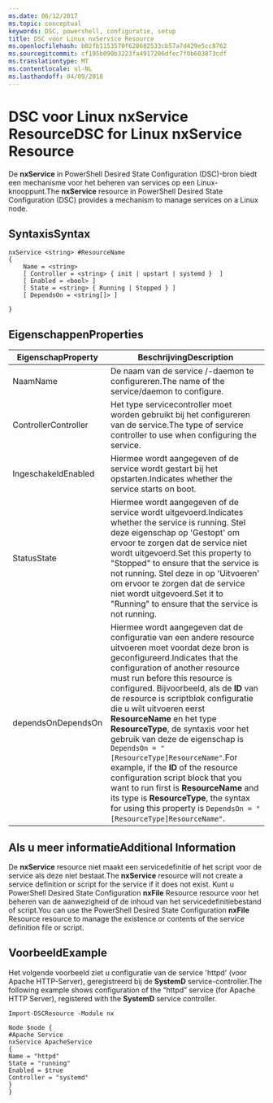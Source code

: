 ```yaml
---
ms.date: 06/12/2017
ms.topic: conceptual
keywords: DSC, powershell, configuratie, setup
title: DSC voor Linux nxService Resource
ms.openlocfilehash: b02fb1153570f628682533cb57a7d429e5cc8762
ms.sourcegitcommit: cf195b090b3223fa4917206dfec7f0b603873cdf
ms.translationtype: MT
ms.contentlocale: nl-NL
ms.lasthandoff: 04/09/2018
---
```

# <a name="dsc-for-linux-nxservice-resource"></a><span data-ttu-id="f0daa-103">DSC voor Linux nxService Resource</span><span class="sxs-lookup"><span data-stu-id="f0daa-103">DSC for Linux nxService Resource</span></span>

<span data-ttu-id="f0daa-104">De **nxService** in PowerShell Desired State Configuration (DSC)-bron biedt een mechanisme voor het beheren van services op een Linux-knooppunt.</span><span class="sxs-lookup"><span data-stu-id="f0daa-104">The **nxService** resource in PowerShell Desired State Configuration (DSC) provides a mechanism to manage services on a Linux node.</span></span>

## <a name="syntax"></a><span data-ttu-id="f0daa-105">Syntaxis</span><span class="sxs-lookup"><span data-stu-id="f0daa-105">Syntax</span></span>

```
nxService <string> #ResourceName
{
    Name = <string>
    [ Controller = <string> { init | upstart | systemd }  ]
    [ Enabled = <bool> ]
    [ State = <string> { Running | Stopped } ]
    [ DependsOn = <string[]> ]

}
```

## <a name="properties"></a><span data-ttu-id="f0daa-106">Eigenschappen</span><span class="sxs-lookup"><span data-stu-id="f0daa-106">Properties</span></span>
|  <span data-ttu-id="f0daa-107">Eigenschap</span><span class="sxs-lookup"><span data-stu-id="f0daa-107">Property</span></span> |  <span data-ttu-id="f0daa-108">Beschrijving</span><span class="sxs-lookup"><span data-stu-id="f0daa-108">Description</span></span> |
|---|---|
| <span data-ttu-id="f0daa-109">Naam</span><span class="sxs-lookup"><span data-stu-id="f0daa-109">Name</span></span>| <span data-ttu-id="f0daa-110">De naam van de service /-daemon te configureren.</span><span class="sxs-lookup"><span data-stu-id="f0daa-110">The name of the service/daemon to configure.</span></span>|
| <span data-ttu-id="f0daa-111">Controller</span><span class="sxs-lookup"><span data-stu-id="f0daa-111">Controller</span></span>| <span data-ttu-id="f0daa-112">Het type servicecontroller moet worden gebruikt bij het configureren van de service.</span><span class="sxs-lookup"><span data-stu-id="f0daa-112">The type of service controller to use when configuring the service.</span></span>|
| <span data-ttu-id="f0daa-113">Ingeschakeld</span><span class="sxs-lookup"><span data-stu-id="f0daa-113">Enabled</span></span>| <span data-ttu-id="f0daa-114">Hiermee wordt aangegeven of de service wordt gestart bij het opstarten.</span><span class="sxs-lookup"><span data-stu-id="f0daa-114">Indicates whether the service starts on boot.</span></span>|
| <span data-ttu-id="f0daa-115">Status</span><span class="sxs-lookup"><span data-stu-id="f0daa-115">State</span></span>| <span data-ttu-id="f0daa-116">Hiermee wordt aangegeven of de service wordt uitgevoerd.</span><span class="sxs-lookup"><span data-stu-id="f0daa-116">Indicates whether the service is running.</span></span> <span data-ttu-id="f0daa-117">Stel deze eigenschap op 'Gestopt' om ervoor te zorgen dat de service niet wordt uitgevoerd.</span><span class="sxs-lookup"><span data-stu-id="f0daa-117">Set this property to "Stopped" to ensure that the service is not running.</span></span> <span data-ttu-id="f0daa-118">Stel deze in op 'Uitvoeren' om ervoor te zorgen dat de service niet wordt uitgevoerd.</span><span class="sxs-lookup"><span data-stu-id="f0daa-118">Set it to "Running" to ensure that the service is not running.</span></span>|
| <span data-ttu-id="f0daa-119">dependsOn</span><span class="sxs-lookup"><span data-stu-id="f0daa-119">DependsOn</span></span> | <span data-ttu-id="f0daa-120">Hiermee wordt aangegeven dat de configuratie van een andere resource uitvoeren moet voordat deze bron is geconfigureerd.</span><span class="sxs-lookup"><span data-stu-id="f0daa-120">Indicates that the configuration of another resource must run before this resource is configured.</span></span> <span data-ttu-id="f0daa-121">Bijvoorbeeld, als de **ID** van de resource is scriptblok configuratie die u wilt uitvoeren eerst **ResourceName** en het type **ResourceType**, de syntaxis voor het gebruik van deze de eigenschap is `DependsOn = "[ResourceType]ResourceName"`.</span><span class="sxs-lookup"><span data-stu-id="f0daa-121">For example, if the **ID** of the resource configuration script block that you want to run first is **ResourceName** and its type is **ResourceType**, the syntax for using this property is `DependsOn = "[ResourceType]ResourceName"`.</span></span>|


## <a name="additional-information"></a><span data-ttu-id="f0daa-122">Als u meer informatie</span><span class="sxs-lookup"><span data-stu-id="f0daa-122">Additional Information</span></span>

<span data-ttu-id="f0daa-123">De **nxService** resource niet maakt een servicedefinitie of het script voor de service als deze niet bestaat.</span><span class="sxs-lookup"><span data-stu-id="f0daa-123">The **nxService** resource will not create a service definition or script for the service if it does not exist.</span></span> <span data-ttu-id="f0daa-124">Kunt u PowerShell Desired State Configuration **nxFile** Resource resource voor het beheren van de aanwezigheid of de inhoud van het servicedefinitiebestand of script.</span><span class="sxs-lookup"><span data-stu-id="f0daa-124">You can use the PowerShell Desired State Configuration **nxFile** Resource resource to manage the existence or contents of the service definition file or script.</span></span>

## <a name="example"></a><span data-ttu-id="f0daa-125">Voorbeeld</span><span class="sxs-lookup"><span data-stu-id="f0daa-125">Example</span></span>

<span data-ttu-id="f0daa-126">Het volgende voorbeeld ziet u configuratie van de service 'httpd' (voor Apache HTTP-Server), geregistreerd bij de **SystemD** service-controller.</span><span class="sxs-lookup"><span data-stu-id="f0daa-126">The following example shows configuration of the “httpd” service (for Apache HTTP Server), registered with the **SystemD** service controller.</span></span>

```
Import-DSCResource -Module nx

Node $node {
#Apache Service
nxService ApacheService
{
Name = "httpd"
State = "running"
Enabled = $true
Controller = "systemd"
}
}
```